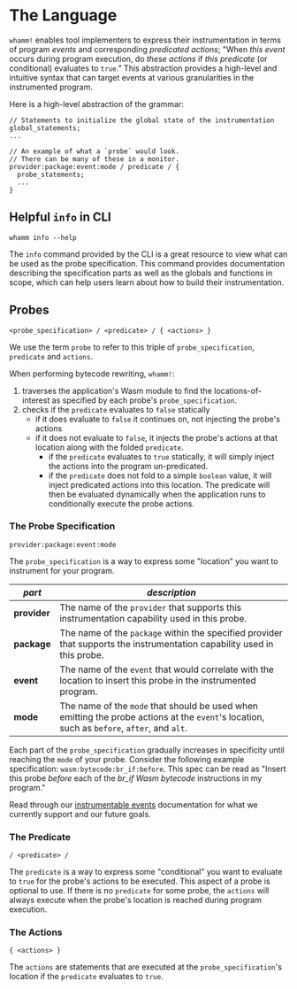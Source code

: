 # The Language #

`whamm!` enables tool implementers to express their instrumentation in terms of program _events_ and corresponding _predicated actions_;
"When _this event_ occurs during program execution, do _these actions_ if _this predicate_ (or conditional) evaluates to `true`."
This abstraction provides a high-level and intuitive syntax that can target events at various granularities in the instrumented program.

Here is a high-level abstraction of the grammar:
```
// Statements to initialize the global state of the instrumentation
global_statements;
...

// An example of what a `probe` would look.
// There can be many of these in a monitor.
provider:package:event:mode / predicate / {
  probe_statements;
  ...
}
```

## Helpful `info` in CLI ##
`whamm info --help`

The `info` command provided by the CLI is a great resource to view what can be used as the probe specification.
This command provides documentation describing the specification parts as well as the globals and functions in scope, which can help users learn about how to build their instrumentation.

## Probes ##
`<probe_specification> / <predicate> / { <actions> }`

We use the term `probe` to refer to this triple of `probe_specification`, `predicate` and `actions`.

When performing bytecode rewriting, `whamm!`:
1. traverses the application's Wasm module to find the locations-of-interest as specified by each probe's `probe_specification`.
2. checks if the `predicate` evaluates to `false` statically
   - if it does evaluate to `false` it continues on, not injecting the probe's actions
   - if it does not evaluate to `false`, it injects the probe's actions at that location along with the folded `predicate`.
     - if the `predicate` evaluates to `true` statically, it will simply inject the actions into the program un-predicated.
     - if the `predicate` does not fold to a simple `boolean` value, it will inject predicated actions into this location.
       The predicate will then be evaluated dynamically when the application runs to conditionally execute the probe actions.

### The Probe Specification ###
`provider:package:event:mode`

The `probe_specification` is a way to express some "location" you want to instrument for your program.

| _part_       | _description_                                                                                                                               |
|--------------|---------------------------------------------------------------------------------------------------------------------------------------------|
| **provider** | The name of the `provider` that supports this instrumentation capability used in this probe.                                                |
| **package**  | The name of the `package` within the specified provider that supports the instrumentation capability used in this probe.                    |
| **event**    | The name of the `event` that would correlate with the location to insert this probe in the instrumented program.                            |
| **mode**     | The name of the `mode` that should be used when emitting the probe actions at the `event`'s location, such as `before`, `after`, and `alt`. |

Each part of the `probe_specification` gradually increases in specificity until reaching the `mode` of your probe.
Consider the following example specification: `wasm:bytecode:br_if:before`.
This spec can be read as "Insert this probe _before_ each of the _br_if_ _Wasm_ _bytecode_ instructions in my program."

Read through our [instrumentable events](events.md) documentation for what we currently support and our future goals.

### The Predicate ###
`/ <predicate> /`

The `predicate` is a way to express some "conditional" you want to evaluate to `true` for the probe's actions to be executed.
This aspect of a probe is optional to use.
If there is no `predicate` for some probe, the `actions` will always execute when the probe's location is reached during program execution.

### The Actions ###
`{ <actions> }`

The `actions` are statements that are executed at the `probe_specification`'s location if the `predicate` evaluates to `true`.
